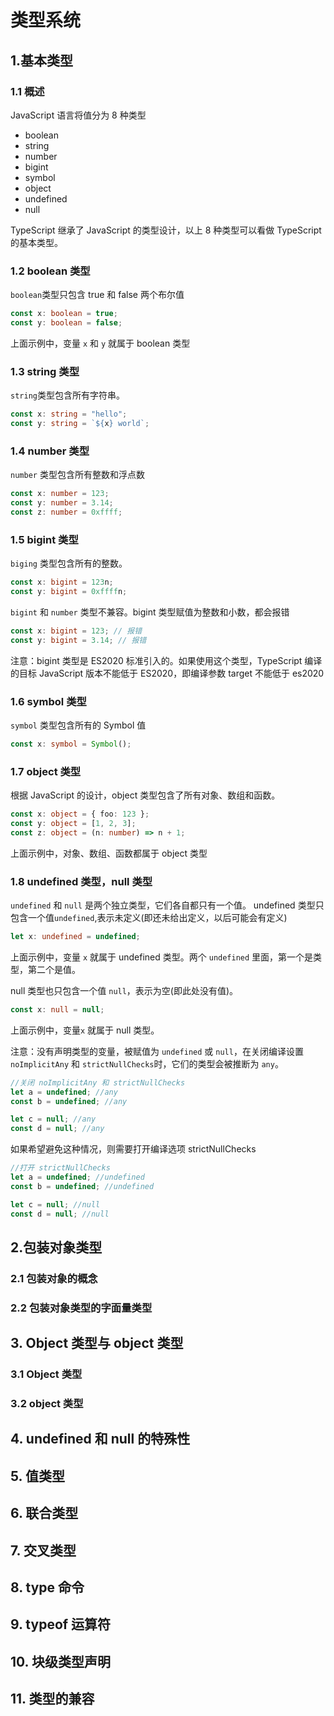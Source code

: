 # 类型系统

## 1.基本类型

### 1.1 概述

JavaScript 语言将值分为 8 种类型

- boolean
- string
- number
- bigint
- symbol
- object
- undefined
- null

TypeScript 继承了 JavaScript 的类型设计，以上 8 种类型可以看做 TypeScript 的基本类型。

### 1.2 boolean 类型

`boolean`类型只包含 true 和 false 两个布尔值

```ts
const x: boolean = true;
const y: boolean = false;
```

上面示例中，变量 `x` 和 `y` 就属于 boolean 类型

### 1.3 string 类型

`string`类型包含所有字符串。

```ts
const x: string = "hello";
const y: string = `${x} world`;
```

### 1.4 number 类型

`number` 类型包含所有整数和浮点数

```ts
const x: number = 123;
const y: number = 3.14;
const z: number = 0xffff;
```

### 1.5 bigint 类型

`biging` 类型包含所有的整数。

```ts
const x: bigint = 123n;
const y: bigint = 0xffffn;
```

`bigint` 和 `number` 类型不兼容。bigint 类型赋值为整数和小数，都会报错

```ts
const x: bigint = 123; // 报错
const y: bigint = 3.14; // 报错
```

注意：bigint 类型是 ES2020 标准引入的。如果使用这个类型，TypeScript 编译的目标 JavaScript 版本不能低于 ES2020，即编译参数 target 不能低于 es2020

### 1.6 symbol 类型

`symbol` 类型包含所有的 Symbol 值

```ts
const x: symbol = Symbol();
```

### 1.7 object 类型

根据 JavaScript 的设计，object 类型包含了所有对象、数组和函数。

```ts
const x: object = { foo: 123 };
const y: object = [1, 2, 3];
const z: object = (n: number) => n + 1;
```

上面示例中，对象、数组、函数都属于 object 类型

### 1.8 undefined 类型，null 类型

`undefined` 和 `null` 是两个独立类型，它们各自都只有一个值。
undefined 类型只包含一个值`undefined`,表示未定义(即还未给出定义，以后可能会有定义)

```ts
let x: undefined = undefined;
```

上面示例中，变量 `x` 就属于 undefined 类型。两个 `undefined` 里面，第一个是类型，第二个是值。

null 类型也只包含一个值 `null`，表示为空(即此处没有值)。

```ts
const x: null = null;
```

上面示例中，变量`x` 就属于 null 类型。

注意：没有声明类型的变量，被赋值为 `undefined` 或 `null`，在关闭编译设置 `noImplicitAny` 和 `strictNullChecks`时，它们的类型会被推断为 `any`。

```ts
//关闭 noImplicitAny 和 strictNullChecks
let a = undefined; //any
const b = undefined; //any

let c = null; //any
const d = null; //any
```

如果希望避免这种情况，则需要打开编译选项 strictNullChecks

```ts
//打开 strictNullChecks
let a = undefined; //undefined
const b = undefined; //undefined

let c = null; //null
const d = null; //null
```

## 2.包装对象类型

### 2.1 包装对象的概念

### 2.2 包装对象类型的字面量类型

## 3. Object 类型与 object 类型

### 3.1 Object 类型

### 3.2 object 类型

## 4. undefined 和 null 的特殊性

## 5. 值类型

## 6. 联合类型

## 7. 交叉类型

## 8. type 命令

## 9. typeof 运算符

## 10. 块级类型声明

## 11. 类型的兼容
